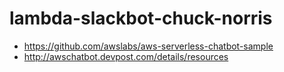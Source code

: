 # lambda-slackbot-chuck-norris

* https://github.com/awslabs/aws-serverless-chatbot-sample
* http://awschatbot.devpost.com/details/resources
